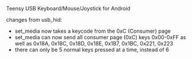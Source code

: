 Teensy USB Keyboard/Mouse/Joystick for Android

changes from usb_hid:
  * set_media now takes a keycode from the 0xC (Consumer) page
  * set_media can now send all consumer page (0xC) keys 0x00-0xFF as well as 0x18A, 0x18C, 0x18D, 0x18E, 0x1B7, 0x1BC, 0x221, 0x223
  * there can only be 5 normal keys pressed at a time, instead of 6
